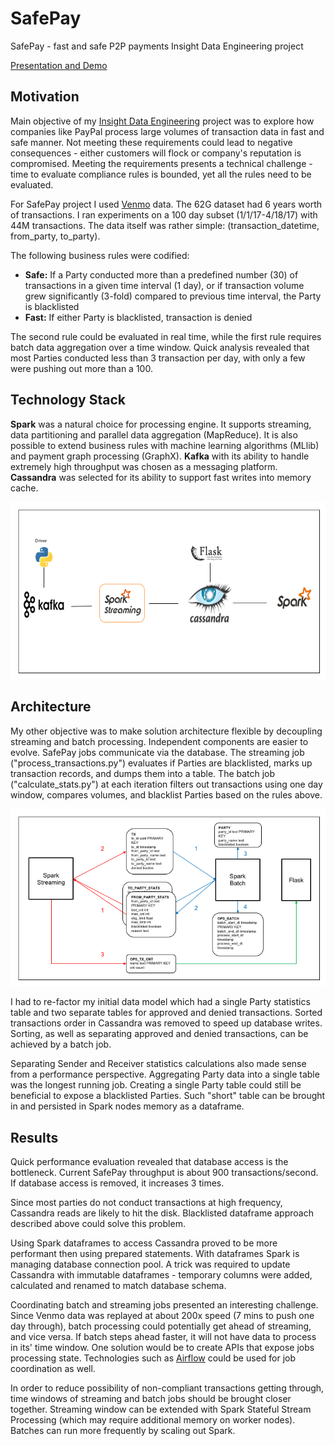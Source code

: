 # SafePay
SafePay - fast and safe P2P payments
Insight Data Engineering project

[Presentation and Demo](https://safepay.batanov.nyc)

## Motivation

Main objective of my [Insight Data Engineering](http://insightdataengineering.com/) project was to explore how companies like PayPal process large volumes of transaction data in fast and safe manner. Not meeting these requirements could lead to negative consequences - either customers will flock or company's reputation is compromised. Meeting the requirements presents a technical challenge - time to evaluate compliance rules is bounded, yet all the rules need to be evaluated.

For SafePay project I used [Venmo](https://venmo.com/) data. The 62G dataset had 6 years worth of transactions. I ran experiments on a 100 day subset (1/1/17-4/18/17) with 44M transactions. The data itself was rather simple: (transaction_datetime, from_party, to_party).

The following business rules were codified:
* **Safe:** If a Party conducted more than a predefined number (30) of transactions in a given time interval (1 day), or if transaction volume grew significantly (3-fold) compared to previous time interval, the Party is blacklisted
* **Fast:** If either Party is blacklisted, transaction is denied

The second rule could be evaluated in real time, while the first rule requires batch data aggregation over a time window. Quick analysis revealed that most Parties conducted less than 3 transaction per day, with only a few were pushing out more than a 100.

## Technology Stack

**Spark** was a natural choice for processing engine. It supports streaming, data partitioning and parallel data aggregation (MapReduce). It is also possible to extend business rules with machine learning algorithms (MLlib) and payment graph processing (GraphX). **Kafka** with its ability to handle extremely high throughput was chosen as a messaging platform. **Cassandra** was selected for its ability to support fast writes into memory cache. 

![Data pipeline](diagrams/pipeline.png)

## Architecture

My other objective was to make solution architecture flexible by decoupling streaming and batch processing. Independent components are easier to evolve. SafePay jobs communicate via the database. The streaming job ("process_transactions.py") evaluates if Parties are blacklisted, marks up transaction records, and dumps them into a table. The batch job ("calculate_stats.py") at each iteration filters out transactions using one day window, compares volumes, and blacklist Parties based on the rules above.

![Data Model](diagrams/data_flow.png)

I had to re-factor my initial data model which had a single Party statistics table and two separate tables for approved and denied transactions. Sorted transactions order in Cassandra was removed to speed up database writes. Sorting, as well as separating approved and denied transactions, can be achieved by a batch job.

 Separating Sender and Receiver statistics calculations also made sense from a performance perspective. Aggregating Party data into a single table was the longest running job. Creating a single Party table could still be beneficial to expose a blacklisted Parties. Such "short" table can be brought in and persisted in Spark nodes memory as a dataframe.

## Results

Quick performance evaluation revealed that database access is the bottleneck. Current SafePay throughput is about 900 transactions/second. If database access is removed, it increases 3 times.

Since most parties do not conduct transactions at high frequency, Cassandra reads are likely to hit the disk. Blacklisted dataframe approach described above could solve this problem.

Using Spark dataframes to access Cassandra proved to be more performant then using prepared statements. With dataframes Spark is managing database connection pool. A trick was required to update Cassandra with immutable dataframes - temporary columns were added, calculated and renamed to match database schema.

Coordinating batch and streaming jobs presented an interesting challenge. Since Venmo data was replayed at about 200x speed (7 mins to push one day through), batch processing could potentially get ahead of streaming, and vice versa. If batch steps ahead faster, it will not have data to process in its' time window. One solution would be to create APIs that expose jobs processing state. Technologies such as [Airflow](https://airflow.apache.org/) could be used for job coordination as well.

In order to reduce possibility of non-compliant transactions getting through, time windows of streaming and batch jobs should be brought closer together. Streaming window can be extended with Spark Stateful Stream Processing (which may require additional memory on worker nodes). Batches can run more frequently by scaling out Spark.
